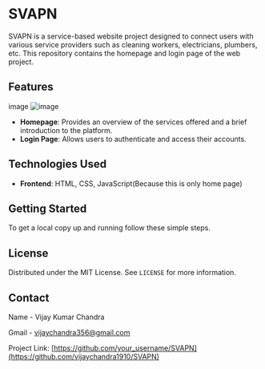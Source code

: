 



# SVAPN

SVAPN is a service-based website project designed to connect users with various service providers such as cleaning workers, electricians, plumbers, etc. This repository contains the homepage and login page of the web project.

## Features
image
![image](https://github.com/vijaychandra1910/SVAPN/assets/138502362/32c6cf7f-34cd-4e97-87e1-eec663588882)


- **Homepage**: Provides an overview of the services offered and a brief introduction to the platform.
- **Login Page**: Allows users to authenticate and access their accounts.

## Technologies Used

- **Frontend**: HTML, CSS, JavaScript(Because this is only home page)

## Getting Started

To get a local copy up and running follow these simple steps.







## License

Distributed under the MIT License. See `LICENSE` for more information.

## Contact
Name - Vijay Kumar Chandra

Gmail - vijaychandra356@gmail.com

Project Link: [https://github.com/your_username/SVAPN](https://github.com/vijaychandra1910/SVAPN)

